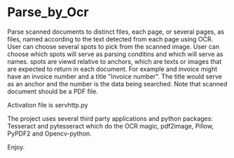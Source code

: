 # Parse_by_Ocr
Parse scanned documents to distinct files, each page, or several pages, as files, named according to the text detected from each page using OCR.
User can choose several spots to pick from the scanned image. User can choose which spots will serve as parsing conditins and which will serve as names.
spots are viewd relative to anchors, which are texts or images that are expected to return in each document. For example and invoice might have an invoice number and a title "Invoice number". The title would serve as an anchor and the number is the data being searched.
Note that scanned document should be a PDF file.

Activation file is servhttp.py

The project uses several third party applications and python packages: Tesseract and pytesseract which do the OCR magic, pdf2image, Pillow, PyPDF2 and Opencv-python.

Enjoy.
